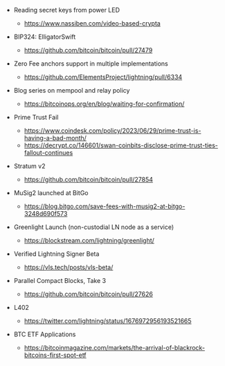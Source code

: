 - Reading secret keys from power LED
  - <https://www.nassiben.com/video-based-crypta>

- BIP324: ElligatorSwift
  - <https://github.com/bitcoin/bitcoin/pull/27479>

- Zero Fee anchors support in multiple implementations
  - <https://github.com/ElementsProject/lightning/pull/6334>
 
- Blog series on mempool and relay policy
  - <https://bitcoinops.org/en/blog/waiting-for-confirmation/>
 
- Prime Trust Fail
  - <https://www.coindesk.com/policy/2023/06/29/prime-trust-is-having-a-bad-month/>
  - <https://decrypt.co/146601/swan-coinbits-disclose-prime-trust-ties-fallout-continues>
 
- Stratum v2
  - <https://github.com/bitcoin/bitcoin/pull/27854>
 
- MuSig2 launched at BitGo
  - <https://blog.bitgo.com/save-fees-with-musig2-at-bitgo-3248d690f573>
 
- Greenlight Launch (non-custodial LN node as a service)
  - <https://blockstream.com/lightning/greenlight/>

- Verified Lightning Signer Beta
  - <https://vls.tech/posts/vls-beta/>
 
- Parallel Compact Blocks, Take 3
  - <https://github.com/bitcoin/bitcoin/pull/27626>

- L402
  - <https://twitter.com/lightning/status/1676972956193521665>
 
- BTC ETF Applications
  - <https://bitcoinmagazine.com/markets/the-arrival-of-blackrock-bitcoins-first-spot-etf>
